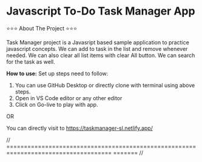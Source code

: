 # Javascript To-Do Task Manager App

⭐️⭐️⭐️ About The Project ⭐️⭐️⭐️

Task Manager project is a Javasript based sample application to practice javascript concepts. We can add to task in the list and remove whenever needed. We can also clear all list items with clear All button. We can search for the task as well.


**How to use:**
  Set up steps need to follow:
  1. You can use GitHub Desktop or directly clone with terminal using above steps.
  2. Open in VS Code editor or any other editor
  3. Click on Go-live to play with app.
  
  OR
  
  You can directly visit to https://taskmanager-sl.netlify.app/
    
  // ====================================================================================
======= //
  
